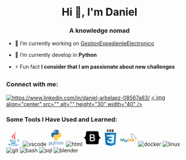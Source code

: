 <h1 align="center">Hi 👋, I'm Daniel</h1>
<h3 align="center">A knowledge nomad</h3>

- 🔭 I’m currently working on [GestionExpedienteElectronico](https://github.com/HammerDev99/GestionExpedienteElectronico_Version1)

- 🌱 I’m currently develop in **Python**

- ⚡ Fun fact **I consider that I am passionate about new challenges**

<h3 align="left">Connect with me:</h3>
<p align="left">
<a href="https://www.linkedin.com/in/daniel-arbelaez-08567a63/" target="blank"><img align="center" src="https://raw.githubusercontent.com/rahuldkjain/github-profile-readme-generator/master/src/images/icons/Social/linked-in-alt.svg" alt="https://www.linkedin.com/in/daniel-arbelaez-08567a63/" height="30" width="40" /></a>
<a href="" target="blank">< img align="center" src="" alt="" height="30" width="40" /></a>
</p>

<h3 align="left">Some Tools I Have Used and Learned:</h3>
<p align="left"> 
<img src="https://raw.githubusercontent.com/devicons/devicon/master/icons/java/java-original.svg" alt="java" width="40" height="40"/>
<img src="https://cdn.jsdelivr.net/gh/devicons/devicon/icons/vscode/vscode-original.svg" alt="vscode" width="45" height="45"/>
<img src="https://raw.githubusercontent.com/devicons/devicon/master/icons/python/python-original-wordmark.svg" alt="python" width="45" height="45" />
<img src="https://cdn.jsdelivr.net/gh/devicons/devicon/icons/html5/html5-original.svg" alt="html" width="45" height="45"/>
<img src="https://raw.githubusercontent.com/devicons/devicon/master/icons/bootstrap/bootstrap-plain.svg" alt="bootstrap" width="45" height="45" />
<img src="https://raw.githubusercontent.com/devicons/devicon/master/icons/css3/css3-original-wordmark.svg" alt="css3" width="45" height="45" />
<img src="https://raw.githubusercontent.com/devicons/devicon/master/icons/mysql/mysql-original-wordmark.svg" alt="mysql" width="45" height="45" />
<img src="https://cdn.jsdelivr.net/gh/devicons/devicon/icons/docker/docker-original.svg" alt="docker" width="45" height="45"/>
<img src="https://cdn.jsdelivr.net/gh/devicons/devicon/icons/linux/linux-original.svg" alt="linux" width="45" height="45"/>       
<img src="https://cdn.jsdelivr.net/gh/devicons/devicon/icons/git/git-original.svg" alt="git" width="45" height="45"/>
<img src="https://cdn.jsdelivr.net/gh/devicons/devicon/icons/bash/bash-original.svg" alt="bash" width="45" height="45"/>
<img src="https://cdn.jsdelivr.net/gh/devicons/devicon/icons/microsoftsqlserver/microsoftsqlserver-plain-wordmark.svg" alt="sql" width="45" height="45" />
<img src="https://cdn.jsdelivr.net/gh/devicons/devicon/icons/blender/blender-original.svg" alt="blender" width="45" height="45"/>
</p>
